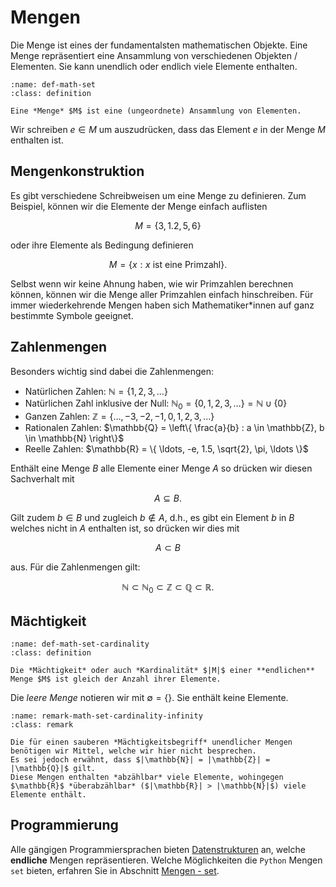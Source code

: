 # Mengen

Die Menge ist eines der fundamentalsten mathematischen Objekte.
Eine Menge repräsentiert eine Ansammlung von verschiedenen Objekten / Elementen.
Sie kann unendlich oder endlich viele Elemente enthalten.

```{admonition} Menge
:name: def-math-set
:class: definition

Eine *Menge* $M$ ist eine (ungeordnete) Ansammlung von Elementen.
```

Wir schreiben $e \in M$ um auszudrücken, dass das Element $e$ in der Menge $M$ enthalten ist.

## Mengenkonstruktion

Es gibt verschiedene Schreibweisen um eine Menge zu definieren.
Zum Beispiel, können wir die Elemente der Menge einfach auflisten

$$M = \{3, 1.2, 5, 6\}$$

oder ihre Elemente als Bedingung definieren

$$M = \{x : x \text{ ist eine Primzahl}\}.$$

Selbst wenn wir keine Ahnung haben, wie wir Primzahlen berechnen können, können wir die Menge aller Primzahlen einfach hinschreiben.
Für immer wiederkehrende Mengen haben sich Mathematiker\*innen auf ganz bestimmte Symbole geeignet.

## Zahlenmengen

Besonders wichtig sind dabei die Zahlenmengen:

+ Natürlichen Zahlen: $\mathbb{N} = \{1, 2, 3, \ldots \}$
+ Natürlichen Zahl inklusive der Null: $\mathbb{N}_0 = \{0, 1, 2, 3, \ldots \} = \mathbb{N} \cup \{0\}$
+ Ganzen Zahlen: $\mathbb{Z} = \{\ldots, -3, -2, -1, 0, 1, 2, 3, \ldots \}$
+ Rationalen Zahlen: $\mathbb{Q} = \left\{ \frac{a}{b} : a \in \mathbb{Z}, b \in \mathbb{N} \right\}$
+ Reelle Zahlen:  $\mathbb{R} = \{ \ldots, -e, 1.5, \sqrt{2}, \pi, \ldots \}$

Enthält eine Menge $B$ alle Elemente einer Menge $A$ so drücken wir diesen Sachverhalt mit

$$A \subseteq B.$$

Gilt zudem $b \in B$ und zugleich $b \notin A$, d.h., es gibt ein Element $b$ in $B$ welches nicht in $A$ enthalten ist, so drücken wir dies mit

$$A \subset B$$

aus. Für die Zahlenmengen gilt:

$$\mathbb{N} \subset \mathbb{N}_0 \subset \mathbb{Z} \subset \mathbb{Q} \subset \mathbb{R}.$$

## Mächtigkeit

```{admonition} Mächtigkeit endlicher Mengen
:name: def-math-set-cardinality
:class: definition

Die *Mächtigkeit* oder auch *Kardinalität* $|M|$ einer **endlichen** Menge $M$ ist gleich der Anzahl ihrer Elemente.
```

Die *leere Menge* notieren wir mit $\emptyset = \{\}$.
Sie enthält keine Elemente.

```{admonition} Mächtigkeit unendlicher Mengen
:name: remark-math-set-cardinality-infinity
:class: remark

Die für einen sauberen *Mächtigkeitsbegriff* unendlicher Mengen benötigen wir Mittel, welche wir hier nicht besprechen.
Es sei jedoch erwähnt, dass $|\mathbb{N}| = |\mathbb{Z}| = |\mathbb{Q}|$ gilt.
Diese Mengen enthalten *abzählbar* viele Elemente, wohingegen $\mathbb{R}$ *überabzählbar* ($|\mathbb{R}| > |\mathbb{N}|$) viele Elemente enthält.
```

## Programmierung

Alle gängigen Programmiersprachen bieten [Datenstrukturen](sec-data-structures) an, welche **endliche** Mengen repräsentieren.
Welche Möglichkeiten die ``Python`` Mengen ``set`` bieten, erfahren Sie in Abschnitt [Mengen - set](sec-set).